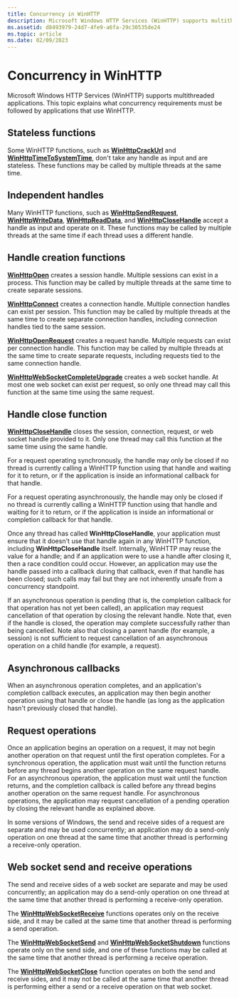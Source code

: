 ```yaml
---
title: Concurrency in WinHTTP
description: Microsoft Windows HTTP Services (WinHTTP) supports multithreaded applications. This topic explains what concurrency requirements must be followed by applications that use WinHTTP.
ms.assetid: d8493979-24d7-4fe9-a6fa-29c30535de24
ms.topic: article
ms.date: 02/09/2023
---
```


# Concurrency in WinHTTP

Microsoft Windows HTTP Services (WinHTTP) supports multithreaded applications. This topic explains what concurrency requirements must be followed by applications that use WinHTTP.

## Stateless functions

Some WinHTTP functions, such as [**WinHttpCrackUrl**](/windows/win32/api/Winhttp/nf-winhttp-winhttpcrackurl) and [**WinHttpTimeToSystemTime**](/windows/win32/api/winhttp/nf-winhttp-winhttptimetosystemtime), don't take any handle as input and are stateless. These functions may be called by multiple threads at the same time.

## Independent handles

Many WinHTTP functions, such as [**WinHttpSendRequest**](/windows/win32/api/Winhttp/nf-winhttp-winhttpsendrequest), [**WinHttpWriteData**](/windows/win32/api/Winhttp/nf-winhttp-winhttpwritedata), [**WinHttpReadData**](/windows/win32/api/winhttp/nf-winhttp-winhttpreaddata), and [**WinHttpCloseHandle**](/windows/win32/api/Winhttp/nf-winhttp-winhttpclosehandle) accept a handle as input and operate on it. These functions may be called by multiple threads at the same time if each thread uses a different handle.

## Handle creation functions

[**WinHttpOpen**](/windows/win32/api/Winhttp/nf-winhttp-winhttpopen) creates a session handle. Multiple sessions can exist in a process. This function may be called by multiple threads at the same time to create separate sessions.

[**WinHttpConnect**](/windows/win32/api/Winhttp/nf-winhttp-winhttpconnect) creates a connection handle. Multiple connection handles can exist per session. This function may be called by multiple threads at the same time to create separate connection handles, including connection handles tied to the same session.

[**WinHttpOpenRequest**](/windows/win32/api/Winhttp/nf-winhttp-winhttpopenrequest) creates a request handle. Multiple requests can exist per connection handle. This function may be called by multiple threads at the same time to create separate requests, including requests tied to the same connection handle.

[**WinHttpWebSocketCompleteUpgrade**](/windows/win32/api/Winhttp/nf-winhttp-winhttpwebsocketcompleteupgrade) creates a web socket handle. At most one web socket can exist per request, so only one thread may call this function at the same time using the same request.

## Handle close function

[**WinHttpCloseHandle**](/windows/win32/api/Winhttp/nf-winhttp-winhttpclosehandle) closes the session, connection, request, or web socket handle provided to it. Only one thread may call this function at the same time using the same handle.

For a request operating synchronously, the handle may only be closed if no thread is currently calling a WinHTTP function using that handle and waiting for it to return, or if the application is inside an informational callback for that handle.

For a request operating asynchronously, the handle may only be closed if no thread is currently calling a WinHTTP function using that handle and waiting for it to return, or if the application is inside an informational or completion callback for that handle.

Once any thread has called **WinHttpCloseHandle**, your application must ensure that it doesn't use that handle again in any WinHTTP function, including **WinHttpCloseHandle** itself. Internally, WinHTTP may reuse the value for a handle; and if an application were to use a handle after closing it, then a race condition could occur. However, an application may use the handle passed into a callback during that callback, even if that handle has been closed; such calls may fail but they are not inherently unsafe from a concurrency standpoint.

If an asynchronous operation is pending (that is, the completion callback for that operation has not yet been called), an application may request cancellation of that operation by closing the relevant handle. Note that, even if the handle is closed, the operation may complete successfully rather than being cancelled. Note also that closing a parent handle (for example, a session) is not sufficient to request cancellation of an asynchronous operation on a child handle (for example, a request).

## Asynchronous callbacks

When an asynchronous operation completes, and an application's completion callback executes, an application may then begin another operation using that handle or close the handle (as long as the application hasn't previously closed that handle).

## Request operations

Once an application begins an operation on a request, it may not begin another operation on that request until the first operation completes. For a synchronous operation, the application must wait until the function returns before any thread begins another operation on the same request handle. For an asynchronous operation, the application must wait until the function returns, and the completion callback is called before any thread begins another operation on the same request handle. For asynchronous operations, the application may request cancellation of a pending operation by closing the relevant handle as explained above.

In some versions of Windows, the send and receive sides of a request are separate and may be used concurrently; an application may do a send-only operation on one thread at the same time that another thread is performing a receive-only operation.

## Web socket send and receive operations

The send and receive sides of a web socket are separate and may be used concurrently; an application may do a send-only operation on one thread at the same time that another thread is performing a receive-only operation.

The [**WinHttpWebSocketReceive**](/windows/win32/api/winhttp/nf-winhttp-winhttpwebsocketreceive) functions operates only on the receive side, and it may be called at the same time that another thread is performing a send operation.

The [**WinHttpWebSocketSend**](/windows/win32/api/winhttp/nf-winhttp-winhttpwebsocketsend) and [**WinHttpWebSocketShutdown**](/windows/win32/api/winhttp/nf-winhttp-winhttpwebsocketshutdown) functions operate only on the send side, and one of these functions may be called at the same time that another thread is performing a receive operation.

The [**WinHttpWebSocketClose**](/windows/win32/api/winhttp/nf-winhttp-winhttpwebsocketclose) function operates on both the send and receive sides, and it may not be called at the same time that another thread is performing either a send or a receive operation on that web socket.
